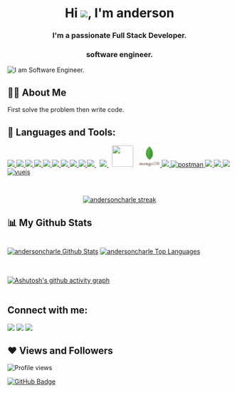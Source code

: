 <h1 align="center">Hi <img src="https://raw.githubusercontent.com/MartinHeinz/MartinHeinz/master/wave.gif" width="30px">, I'm anderson</h1>
<h3 align="center">I'm a passionate Full Stack Developer.</h3>
<h3 align="center">software engineer.</h3>

<!-- from Tanzania <img src="https://img.icons8.com/color/48/000000/tanzania.png" width="20px"/> -->


![I am Software Engineer.](https://github.com/andersoncharle/andersoncharle/blob/main/coderPic.jpg)


## 🙋‍♂️ About Me



<!-- Full-stack web developer, Android developer, Blockchain developer, and ethical hacker. My love for coding, UI/UX design, and hacking is intense. I've worked in software development, front-end and back-end web development, database/server management, and graphic design as well. Anyone can put a few lines of code together, but an Anderson Developer can accomplish more. He considers what motivates people and creates to inspire others by combining creativity, innovation, and strategy to solve business challenges. He accomplishes this by designing and engineering with customers in mind. If it works, don't touch it again is my motto when it comes to programming. -->
First solve the problem then write code.

## 🚀 Languages and Tools:

<p align="left"> 
    <a href="https://www.java.com" target="_blank"> <img src="https://img.icons8.com/color/48/000000/java-coffee-cup-logo.png"/> </a>
    <a href="https://reactjs.org/" target="_blank"> <img src="https://img.icons8.com/color/48/000000/react-native.png"/> </a>
    <a href="https://ethereum.org/en/" target="_blank"> <img src="https://img.icons8.com/fluency/48/000000/ethereum.png"/> </a> 
    <a href="https://docs.soliditylang.org/en/v0.8.13/" target="_blank"> <img src="https://img.icons8.com/ios-filled/50/000000/solidity.png"/> </a> 
    <a href="https://developer.mozilla.org/en-US/docs/Web/JavaScript" target="_blank"> <img src="https://img.icons8.com/color/48/000000/javascript.png"/> </a> 
    <a href="https://www.w3.org/html/" target="_blank"> <img src="https://img.icons8.com/color/48/000000/html-5.png"/> </a> 
    <a href="https://www.w3schools.com/css/" target="_blank"> <img src="https://img.icons8.com/color/48/000000/css3.png"/> </a> 
    <a href="https://getbootstrap.com" target="_blank"> <img src="https://img.icons8.com/color/48/000000/bootstrap.png"/> </a> 
    <a href="https://www.python.org" target="_blank"> <img src="https://img.icons8.com/color/48/000000/python.png"/> </a> 
    <a style="padding-right:8px;" href="https://nodejs.org" target="_blank"> <img src="https://img.icons8.com/color/48/000000/nodejs.png"/> </a> 
    <a style="padding-right:8px;" href="https://www.mysql.com/" target="_blank"> <img src="https://img.icons8.com/fluent/50/000000/mysql-logo.png"/> </a>
  <a style="padding-right:8px;" href="https://www.php.net/" target="_blank"> 
 <img src="https://img.icons8.com/dusk/64/000000/php-logo.png" width="48" height="48"/></a>
 <a href="https://www.mongodb.com/" target="_blank"> <img src="https://raw.githubusercontent.com/devicons/devicon/master/icons/mongodb/mongodb-original-wordmark.svg" alt="mongodb" width="48" height="48"/> </a> 
    <a href="https://firebase.google.com/" target="_blank"> <img src="https://img.icons8.com/color/48/000000/firebase.png"/> </a> 
    <a href="https://postman.com" target="_blank"> <img src="https://www.vectorlogo.zone/logos/getpostman/getpostman-icon.svg" alt="postman" width="45" height="45"/> </a>   
    <a href="https://git-scm.com/" target="_blank"> <img src="https://img.icons8.com/color/48/000000/git.png"/> </a> 
<a href="https://expressjs.com/">
 <img src="https://img.icons8.com/color/48/000000/express.png"/>
 </a>
  <!--<a href="https://www.jenkins.io" target="_blank"> <img src="https://www.vectorlogo.zone/logos/jenkins/jenkins-icon.svg" alt="jenkins" width="48" height="48"/> </a> -->
    <a href="https://redux.js.org" target="_blank"> <img src="https://img.icons8.com/color/48/000000/redux.png"/> </a>
    <a href="https://vuejs.org/" target="_blank"> <img src="https://img.icons8.com/color/48/000000/vue-js.png" alt="vuejs" width="48" height="48"/></a>

</p>

<br/>

<p align="center">
    <a href="https://github.com/andersoncharle/github-readme-streak-stats">
        <img title="🔥 Get streak stats for your profile at git.io/streak-stats" alt="andersoncharle streak" src="https://github-readme-streak-stats.herokuapp.com/?user=andersoncharle&theme=black-ice&hide_border=true&stroke=0000&background=060A0CD0"/>
    </a>
</p>

## 📊 My Github Stats

  <br/>
    <a href="https://github.com/andersoncharle/github-readme-stats"><img alt="andersoncharle Github Stats" src="https://github-readme-stats.vercel.app/api?username=andersoncharle&show_icons=true&count_private=true&theme=react&hide_border=true&bg_color=0D1117" /></a>
  <a href="https://github.com/andersoncharle/github-readme-stats"><img alt="andersoncharle Top Languages" src="https://github-readme-stats.vercel.app/api/top-langs/?username=andersoncharle&langs_count=8&count_private=true&layout=compact&theme=react&hide_border=true&bg_color=0D1117" /></a>
  <br/>

<br/>
<br/>

[//]: # (<a href="https://github.com/andersoncharle/github-readme-activity-graph">)

[//]: # (<img alt="andersoncharle Activity Graph" src="https://activity-graph.herokuapp.com/graph?username=andersoncharle&bg_color=0D1117&color=5BCDEC&line=5BCDEC&point=FFFFFF&hide_border=true" /></a>)
[![Ashutosh's github activity graph](https://github-readme-activity-graph.vercel.app/graph?username=andersoncharle&bg_color=000000&color=26a269&line=8ff0a4&point=dc8add&area=true&hide_border=true)](https://github.com/ashutosh00710/github-readme-activity-graph)
<br/>
<br/>

## Connect with me:
<p align="left">

<a href = "https://www.linkedin.com/in/anderson-chale-145096238/"><img src="https://img.icons8.com/fluent/48/000000/linkedin.png"/></a>
<a href = "https://twitter.com/Anderson_bolt47"><img src="https://img.icons8.com/fluent/48/000000/twitter.png"/></a>
<a href = "https://andersoncharle.github.io/"><img src="https://img.icons8.com/fluency/48/000000/domain.png"/></a>


</p>

## ❤ Views and Followers
<a href="https://github.com/Meghna-DAS/github-profile-views-counter">
    
</a>

![Profile views](https://gpvc.arturio.dev/andersoncharle)

<a href="https://github.com/andersoncharle?tab=followers"><img src="https://img.shields.io/github/followers/andersoncharle?label=Followers&style=social" alt="GitHub Badge"></a>
